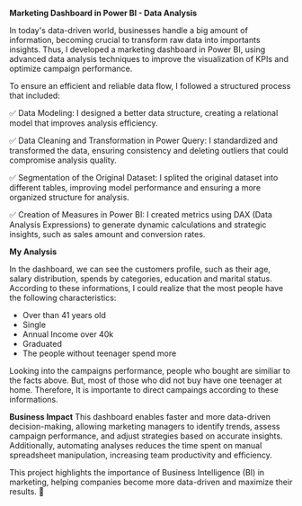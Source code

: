 **Marketing Dashboard in Power BI - Data Analysis**

In today's data-driven world, businesses handle a big amount of information, becoming crucial to transform raw data into importants insights. Thus, I developed a marketing dashboard in Power BI, using advanced data analysis techniques to improve the visualization of KPIs and optimize campaign performance.

To ensure an efficient and reliable data flow, I followed a structured process that included:

✅ Data Modeling: I designed a better data structure, creating a relational model that improves analysis efficiency.

✅ Data Cleaning and Transformation in Power Query: I standardized and transformed the data, ensuring consistency and deleting outliers that could compromise analysis quality.

✅ Segmentation of the Original Dataset: I splited the original dataset into different tables, improving model performance and ensuring a more organized structure for analysis.

✅ Creation of Measures in Power BI: I created metrics using DAX (Data Analysis Expressions) to generate dynamic calculations and strategic insights, such as sales amount and conversion rates.

**My Analysis**

In the dashboard, we can see the customers profile, such as their age, salary distribution, spends by categories, education and marital status. According to these informations, I could realize that the most people have the following characteristics:

- Over than 41 years old
- Single
- Annual Income over 40k
- Graduated
- The people without teenager spend more

Looking into the campaigns performance, people who bought are similiar to the facts above. But, most of those who did not buy have one teenager at home. Therefore, It is importante to direct campaings according to these informations.

**Business Impact**
This dashboard enables faster and more data-driven decision-making, allowing marketing managers to identify trends, assess campaign performance, and adjust strategies based on accurate insights. Additionally, automating analyses reduces the time spent on manual spreadsheet manipulation, increasing team productivity and efficiency.

This project highlights the importance of Business Intelligence (BI) in marketing, helping companies become more data-driven and maximize their results. 🚀


